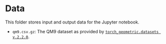 # Data

This folder stores input and output data for the Jupyter notebook.

- `qm9.csv.gz`: The QM9 dataset as provided by [`torch_geometric.datasets v.2.2.0`](https://pytorch-geometric.readthedocs.io/en/2.2.0/modules/datasets.html#torch_geometric.datasets.QM9).
